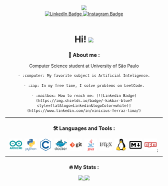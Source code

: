 <div id="header" align="center">
  <img src="https://media.giphy.com/media/gjrYDwbjnK8x36xZIO/giphy.gif" width="225"/>
</div>

<div id="badges" align="center">
    <a href="https://www.linkedin.com/in/vinicius-ferraz-lima">
        <img src="https://img.shields.io/badge/LinkedIn-blue?logo=linkedin&logoColor=white&style=for-the-badge" alt="LinkedIn Badge"/>
    </a>
    <a href="https://instagram.com/viniciushlima_">
        <img src="https://img.shields.io/badge/-Instagram-%23E4405F?style=for-the-badge&logo=instagram&logoColor=white" alt="Instagram Badge">
    </a>
<div id="badges">


<img src="https://komarev.com/ghpvc/?usernameviniciusfle=flat-square&color=blue" alt=""/>

<h1>
  Hi!
  <img src="https://media.giphy.com/media/hvRJCLFzcasrR4ia7z/giphy.gif" width="30px"/>
</h1>

### :blossom: About me :
<a>
    Computer Science student at University of São Paulo

    - :computer: My favorite subject is Artificial Inteligence.

    - :zap: In my free time, I solve problems on LeetCode.

    - :mailbox: How to reach me: [![Linkedin Badge](https://img.shields.io/badge/-kakbar-blue?style=flat&logo=Linkedin&logoColor=white)](https://www.linkedin.com/in/vinicius-ferraz-lima/)
</a>

---

### :hammer_and_wrench: Languages and Tools :

<div>
  <img src="https://github.com/devicons/devicon/blob/master/icons/arduino/arduino-original-wordmark.svg" title="Arduino" alt="Arduino" width="40" height="40"/>&nbsp;
  <img src="https://github.com/devicons/devicon/blob/master/icons/python/python-original-wordmark.svg" title="Python" alt="Python" width="40" height="40"/>&nbsp;
  <img src="https://github.com/devicons/devicon/blob/1119b9f84c0290e0f0b38982099a2bd027a48bf1/icons/c/c-line.svg" title="C" alt="C" width="40" height="40"/>&nbsp;
  <img src="https://github.com/devicons/devicon/blob/1119b9f84c0290e0f0b38982099a2bd027a48bf1/icons/docker/docker-original-wordmark.svg" title="Docker" alt="Docker" width="40" height="40"/>&nbsp;
  <img src="https://github.com/devicons/devicon/blob/1119b9f84c0290e0f0b38982099a2bd027a48bf1/icons/git/git-original-wordmark.svg" title="Git" alt="Git" width="40" height="40"/>&nbsp;
  <img src="https://github.com/devicons/devicon/blob/1119b9f84c0290e0f0b38982099a2bd027a48bf1/icons/java/java-original-wordmark.svg" title="Java" alt="Java" width="40" height="40"/>&nbsp;
  <img src="https://github.com/devicons/devicon/blob/1119b9f84c0290e0f0b38982099a2bd027a48bf1/icons/latex/latex-original.svg" title="Latex" alt="Latex" width="40" height="40"/>&nbsp;
  <img src="https://github.com/devicons/devicon/blob/1119b9f84c0290e0f0b38982099a2bd027a48bf1/icons/linux/linux-original.svg" title="Linux" alt="Linux" width="40" height="40"/>&nbsp;
  <img src="https://github.com/devicons/devicon/blob/1119b9f84c0290e0f0b38982099a2bd027a48bf1/icons/markdown/markdown-original.svg" title="Markdown" alt="Markdown" width="40" height="40"/>&nbsp;
  <img src="https://github.com/devicons/devicon/blob/1119b9f84c0290e0f0b38982099a2bd027a48bf1/icons/npm/npm-original-wordmark.svg" title="NPM" alt="NPM" width="40" height="40"/>;
</div>


---

### :fire: My Stats :
<div>
    <a href="https://github.com/viniciusfl">
    <img height="180em" src="https://github-readme-stats.vercel.app/api/top-langs/?username=viniciusfl&layout=compact&langs_count=7&theme=dracula"/>
    <img height="180em" src="https://github-readme-stats.vercel.app/api?username=viniciusfl&show_icons=true&theme=dracula&include_all_commits=true&count_private=true"/>
</div>